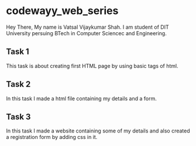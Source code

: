 # codewayy_web_series

Hey There, My name is Vatsal Vijaykumar Shah.
I am student of DIT University persuing BTech in Computer Sciencec and Engineering.

## Task 1 

This task is about creating first HTML page by using basic tags of html.

## Task 2

In this task I made a html file containing my details and a form.

## Task 3

In this task I made a website containing some of my details and also created a registration form by adding css in it.